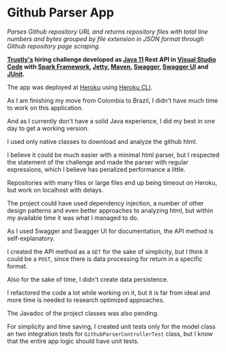 # Github Parser App

*Parses Github repository URL and returns repository files with total line numbers and bytes grouped by file extension in JSON format through Github repository page scraping.*

**[Trustly's](https://www.trustly.net) hiring challenge developed as [Java 11](https://www.oracle.com/java/technologies/javase-jdk11-downloads.html) Rest API in [Visual Studio Code](https://code.visualstudio.com/docs/languages/java) with [Spark Framework](http://sparkjava.com), [Jetty](https://www.eclipse.org/jetty), [Maven](https://maven.apache.org), [Swagger](https://swagger.io), [Swagger UI](https://swagger.io/tools/swagger-ui) and [JUnit](https://junit.org).**

The app was deployed at [Heroku](http://githubparser.herokuapp.com) using [Heroku CLI](https://devcenter.heroku.com/articles/heroku-cli).

As I am finishing my move from Colombia to Brazil, I didn't have much time to work on this application.

And as I currently don't have a solid Java experience, I did my best in one day to get a working version.

I used only native classes to download and analyze the github html.

I believe it could be much easier with a minimal html parser, but I respected the statement of the challenge and made the parser with regular expressions, which I believe has penalized performance a little.

Repositories with many files or large files end up being timeout on Heroku, but work on localhost with delays.

The project could have used dependency injection, a number of other design patterns and even better approaches to analyzing html, but within my available time it was what I managed to do.

As I used Swagger and Swagger UI for documentation, the API method is self-explanatory.

I created the API method as a `GET` for the sake of simplicity, but I think it could be a `POST`, since there is data processing for return in a specific format.

Also for the sake of time, I didn't create data persistence.

I refactored the code a lot while working on it, but it is far from ideal and more time is needed to research optimized approaches.

The Javadoc of the project classes was also pending.

For simplicity and time saving, I created unit tests only for the model class an two integration tests for `GithubParserControllerTest` class, but I know that the entire app logic should have unit tests.